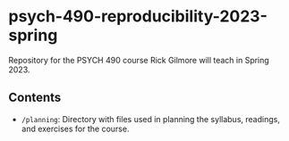 # psych-490-reproducibility-2023-spring
Repository for the PSYCH 490 course Rick Gilmore will teach in Spring 2023.

## Contents

- `/planning`: Directory with files used in planning the syllabus, readings, and exercises for the course.